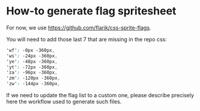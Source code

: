 # How-to generate flag spritesheet

For now, we use https://github.com/flarik/css-sprite-flags.

You will need to add those last 7 that are missing in the repo css:

```scss
'wf': -0px -360px,
'ws': -24px -360px,
'ye': -48px -360px,
'yt': -72px -360px,
'za': -96px -360px,
'zm': -120px -360px,
'zw': -144px -360px,
```

If we need to update the flag list to a custom one, please describe precisely
here the workflow used to generate such files.
